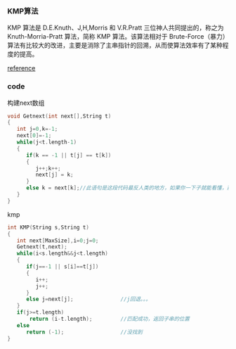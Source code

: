 ### KMP算法
KMP 算法是 D.E.Knuth、J,H,Morris 和 V.R.Pratt 三位神人共同提出的，称之为 Knuth-Morria-Pratt 算法，简称 KMP 算法。该算法相对于 Brute-Force（暴力）算法有比较大的改进，主要是消除了主串指针的回溯，从而使算法效率有了某种程度的提高。

[reference](https://blog.csdn.net/dark_cy/article/details/88698736)

### code
构建next数组
~~~ c++
void Getnext(int next[],String t)
{
   int j=0,k=-1;
   next[0]=-1;
   while(j<t.length-1)
   {
      if(k == -1 || t[j] == t[k])
      {
         j++;k++;
         next[j] = k;
      }
      else k = next[k];//此语句是这段代码最反人类的地方，如果你一下子就能看懂，那么请允许我称呼你一声大神！
   }
}
~~~ 
kmp
~~~ c++
int KMP(String s,String t)
{
   int next[MaxSize],i=0;j=0;
   Getnext(t,next);
   while(i<s.length&&j<t.length)
   {
      if(j==-1 || s[i]==t[j])
      {
         i++;
         j++;
      }
      else j=next[j];               //j回退。。。
   }
   if(j>=t.length)
       return (i-t.length);         //匹配成功，返回子串的位置
   else
      return (-1);                  //没找到
}
~~~ 
